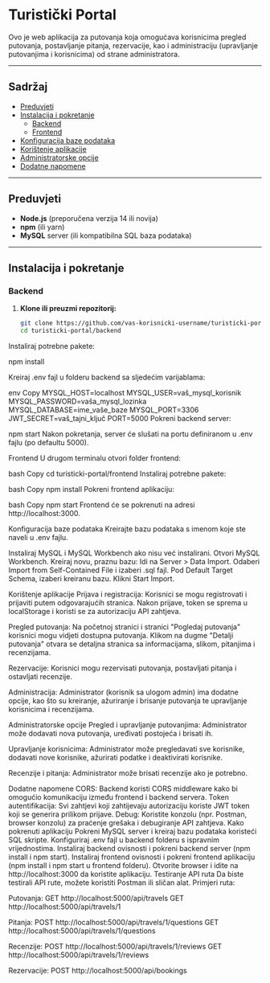 # Turistički Portal

Ovo je web aplikacija za putovanja koja omogućava korisnicima pregled putovanja, postavljanje pitanja, rezervacije, kao i administraciju (upravljanje putovanjima i korisnicima) od strane administratora.

---

## Sadržaj

- [Preduvjeti](#preduvjeti)
- [Instalacija i pokretanje](#instalacija-i-pokretanje)
  - [Backend](#backend)
  - [Frontend](#frontend)
- [Konfiguracija baze podataka](#konfiguracija-baze-podataka)
- [Korištenje aplikacije](#korištenje-aplikacije)
- [Administratorske opcije](#administratorske-opcije)
- [Dodatne napomene](#dodatne-napomene)

---

## Preduvjeti

- **Node.js** (preporučena verzija 14 ili novija)
- **npm** (ili yarn)
- **MySQL** server (ili kompatibilna SQL baza podataka)

---

## Instalacija i pokretanje

### Backend

1. **Klone ili preuzmi repozitorij:**

   ```bash
   git clone https://github.com/vas-korisnicki-username/turisticki-portal.git
   cd turisticki-portal/backend
Instaliraj potrebne pakete:


npm install

Kreiraj .env fajl u folderu backend sa sljedećim varijablama:

env
Copy
MYSQL_HOST=localhost
MYSQL_USER=vaš_mysql_korisnik
MYSQL_PASSWORD=vaša_mysql_lozinka
MYSQL_DATABASE=ime_vaše_baze
MYSQL_PORT=3306
JWT_SECRET=vaš_tajni_ključ
PORT=5000
Pokreni backend server:


npm start
Nakon pokretanja, server će slušati na portu definiranom u .env fajlu (po defaultu 5000).

Frontend
U drugom terminalu otvori folder frontend:

bash
Copy
cd turisticki-portal/frontend
Instaliraj potrebne pakete:

bash
Copy
npm install
Pokreni frontend aplikaciju:

bash
Copy
npm start
Frontend će se pokrenuti na adresi http://localhost:3000.

Konfiguracija baze podataka
Kreirajte bazu podataka s imenom koje ste naveli u .env fajlu.

Instaliraj MySQL i MySQL Workbench ako nisu već instalirani.
Otvori MySQL Workbench.
Kreiraj novu, praznu bazu:
Idi na Server > Data Import.
Odaberi Import from Self-Contained File i izaberi .sql fajl.
Pod Default Target Schema, izaberi kreiranu bazu.
Klikni Start Import.

Korištenje aplikacije
Prijava i registracija: Korisnici se mogu registrovati i prijaviti putem odgovarajućih stranica. Nakon prijave, token se sprema u localStorage i koristi se za autorizaciju API zahtjeva.

Pregled putovanja: Na početnoj stranici i stranici "Pogledaj putovanja" korisnici mogu vidjeti dostupna putovanja. Klikom na dugme "Detalji putovanja" otvara se detaljna stranica sa informacijama, slikom, pitanjima i recenzijama.

Rezervacije: Korisnici mogu rezervisati putovanja, postavljati pitanja i ostavljati recenzije.

Administracija: Administrator (korisnik sa ulogom admin) ima dodatne opcije, kao što su kreiranje, ažuriranje i brisanje putovanja te upravljanje korisnicima i recenzijama.

Administratorske opcije
Pregled i upravljanje putovanjima: Administrator može dodavati nova putovanja, uređivati postojeća i brisati ih.

Upravljanje korisnicima: Administrator može pregledavati sve korisnike, dodavati nove korisnike, ažurirati podatke i deaktivirati korisnike.

Recenzije i pitanja: Administrator može brisati recenzije ako je potrebno.

Dodatne napomene
CORS: Backend koristi CORS middleware kako bi omogućio komunikaciju između frontend i backend servera.
Token autentifikacija: Svi zahtjevi koji zahtijevaju autorizaciju koriste JWT token koji se generira prilikom prijave.
Debug: Koristite konzolu (npr. Postman, browser konzolu) za praćenje grešaka i debugiranje API zahtjeva.
Kako pokrenuti aplikaciju
Pokreni MySQL server i kreiraj bazu podataka koristeći SQL skripte.
Konfiguriraj .env fajl u backend folderu s ispravnim vrijednostima.
Instaliraj backend ovisnosti i pokreni backend server (npm install i npm start).
Instaliraj frontend ovisnosti i pokreni frontend aplikaciju (npm install i npm start u frontend folderu).
Otvorite browser i idite na http://localhost:3000 da koristite aplikaciju.
Testiranje API ruta
Da biste testirali API rute, možete koristiti Postman ili sličan alat. Primjeri ruta:

Putovanja:
GET http://localhost:5000/api/travels
GET http://localhost:5000/api/travels/1

Pitanja:
POST http://localhost:5000/api/travels/1/questions
GET http://localhost:5000/api/travels/1/questions

Recenzije:
POST http://localhost:5000/api/travels/1/reviews
GET http://localhost:5000/api/travels/1/reviews

Rezervacije:
POST http://localhost:5000/api/bookings

